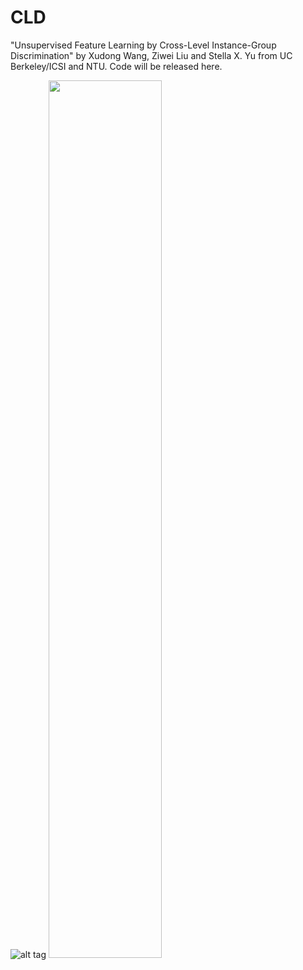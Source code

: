 # CLD
"Unsupervised Feature Learning by Cross-Level Instance-Group Discrimination" by Xudong Wang, Ziwei Liu and Stella X. Yu from UC Berkeley/ICSI and NTU. Code will be released here.

![alt tag](http://people.eecs.berkeley.edu/~xdwang/projects/CLD/CLD.png)
<img src="http://people.eecs.berkeley.edu/~xdwang/projects/CLD/CLD.png"  width="60%" >
